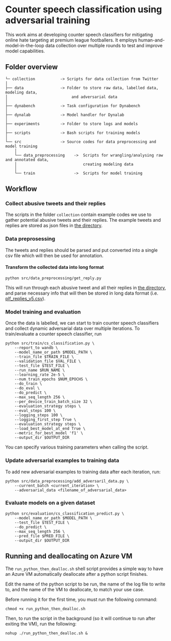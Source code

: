# Counter speech classification using adversarial training

This work aims at developing counter speech classifiers for mitigating online hate targeting at premium league footballers. It employs human-and-model-in-the-loop data collection over multiple rounds to test and improve model capabilities. 

## Folder overview

    └─ collection           -> Scripts for data collection from Twitter
    │
    ├── data                -> Folder to store raw data, labelled data, modeling data, 
    │                            and adversarial data
    │
    ├── dynabench           -> Task configuration for Dynabench
    │
    ├── dynalab             -> Model handler for Dynalab
    │
    ├── experiments         -> Folder to store logs and models
    │
    ├── scripts             -> Bash scripts for training models
    │
    └── src                 -> Source codes for data preprocessing and model training
        │
        └── data_preprocessing    ->  Scripts for wrangling/analysing raw and annotated data,
        │                             creating modeling data
        │
        └── train                 ->  Scripts for model training

## Workflow
### Collect abusive tweets and their replies
The scripts in the folder `collection` contain example codes we use to gather potential abusive tweets and their replies. The example tweets and replies are stored as json files in [the directory](https://github.com/Turing-Online-Safety-Codebase/counterspeech_adversarial/tree/main/data/twitter_plf_data/twitter_plf_raw/plf_replies).

### Data preprosessing
The tweets and replies should be parsed and put converted into a single csv file which will then be used for annotation.

#### Transform the collected data into long format
```
python src/data_preprocessing/get_reply.py 
```

This will run through each abusive tweet and all their replies in [the directory](https://github.com/Turing-Online-Safety-Codebase/counterspeech_adversarial/tree/main/data/twitter_plf_data/twitter_plf_raw/plf_replies), and parse necessary info that will then be stored in long data format (i.e. [plf_replies_v5.csv](https://github.com/Turing-Online-Safety-Codebase/counterspeech_adversarial/blob/main/data/twitter_plf_data/twitter_plf_raw/plf_replies_v5.csv)).

### Model training and evaluation
Once the data is labelled, we can start to train counter speech classifiers and collect dynamic adversarial data over multiple iterations. To train/evaluate a counter speech classifier, run

```
python src/train/cs_classification.py \
    --report_to wandb \
    --model_name_or_path $MODEL_PATH \
    --train_file $TRAIN_FILE \
    --validation_file $VAL_FILE \
    --test_file $TEST_FILE \
    --run_name $RUN_NAME \
    --learning_rate 2e-5 \
    --num_train_epochs $NUM_EPOCHS \
    --do_train \
    --do_eval \
    --do_predict \
    --max_seq_length 256 \
    --per_device_train_batch_size 32 \
    --evaluation_strategy steps \
    --eval_steps 100 \
    --logging_steps 100 \
    --logging_first_step True \
    --evaluation_strategy steps \
    --load_best_model_at_end True \
    --metric_for_best_model 'f1' \
    --output_dir $OUTPUT_DIR
```

You can specify various training parameters when calling the script.

### Update adversarial examples to training data
To add new adversarial examples to training data after each iteration, run:

```
python src/data_preprocessing/add_adversaril_data.py \
    --current_batch <current_iteration> \
    --adversarial_data <filename_of_adversarial_data>
```

### Evaluate models on a given dataset

```
python src/evaluation/cs_classification_predict.py \
    --model_name_or_path $MODEL_PATH \
    --test_file $TEST_FILE \
    --do_predict \
    --max_seq_length 256 \
    --pred_file $PRED_FILE \
    --output_dir $OUTPUT_DIR
```

## Running and deallocating on Azure VM

The `run_python_then_dealloc.sh` shell script provides a simple way to have an Azure VM automatically deallocate after a python script finishes.

Edit the name of the python script to be run, the name of the log file to write to, and the name of the VM to deallocate, to match your use case. 

Before running it for the first time, you must run the following command:

`chmod +x run_python_then_dealloc.sh`

Then, to run the script in the background (so it will continue to run after exiting the VM), run the following:

`nohup ./run_python_then_dealloc.sh &`
